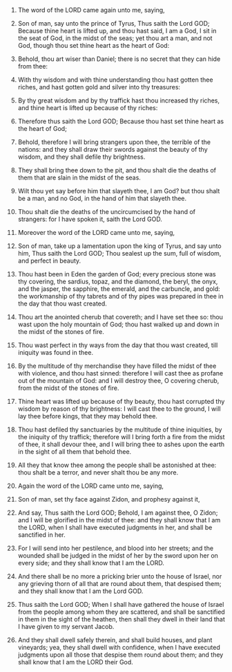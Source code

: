1. The word of the LORD came again unto me, saying,

2. Son of man,
say unto the prince of Tyrus, Thus saith the Lord GOD; Because thine
heart is lifted up, and thou hast said, I am a God, I sit in the seat
of God, in the midst of the seas; yet thou art a man, and not God,
though thou set thine heart as the heart of God:

3. Behold, thou art
wiser than Daniel; there is no secret that they can hide from thee:

4. With thy wisdom and with thine understanding thou hast gotten
thee riches, and hast gotten gold and silver into thy treasures:

5. By thy great wisdom and by thy traffick hast thou increased thy
riches, and thine heart is lifted up because of thy riches:

6. Therefore thus saith the Lord GOD; Because thou hast set thine heart
as the heart of God;

7. Behold, therefore I will bring strangers
upon thee, the terrible of the nations: and they shall draw their
swords against the beauty of thy wisdom, and they shall defile thy
brightness.

8. They shall bring thee down to the pit, and thou shalt die the
deaths of them that are slain in the midst of the seas.

9. Wilt thou yet say before him that slayeth thee, I am God? but
thou shalt be a man, and no God, in the hand of him that slayeth thee.

10. Thou shalt die the deaths of the uncircumcised by the hand of
strangers: for I have spoken it, saith the Lord GOD.

11. Moreover the word of the LORD came unto me, saying,

12. Son of
man, take up a lamentation upon the king of Tyrus, and say unto him,
Thus saith the Lord GOD; Thou sealest up the sum, full of wisdom, and
perfect in beauty.

13. Thou hast been in Eden the garden of God; every precious stone
was thy covering, the sardius, topaz, and the diamond, the beryl, the
onyx, and the jasper, the sapphire, the emerald, and the carbuncle,
and gold: the workmanship of thy tabrets and of thy pipes was prepared
in thee in the day that thou wast created.

14. Thou art the anointed cherub that covereth; and I have set thee
so: thou wast upon the holy mountain of God; thou hast walked up and
down in the midst of the stones of fire.

15. Thou wast perfect in thy ways from the day that thou wast
created, till iniquity was found in thee.

16. By the multitude of thy merchandise they have filled the midst
of thee with violence, and thou hast sinned: therefore I will cast
thee as profane out of the mountain of God: and I will destroy thee, O
covering cherub, from the midst of the stones of fire.

17. Thine heart was lifted up because of thy beauty, thou hast
corrupted thy wisdom by reason of thy brightness: I will cast thee to
the ground, I will lay thee before kings, that they may behold thee.

18. Thou hast defiled thy sanctuaries by the multitude of thine
iniquities, by the iniquity of thy traffick; therefore will I bring
forth a fire from the midst of thee, it shall devour thee, and I will
bring thee to ashes upon the earth in the sight of all them that
behold thee.

19. All they that know thee among the people shall be astonished at
thee: thou shalt be a terror, and never shalt thou be any more.

20. Again the word of the LORD came unto me, saying,

21. Son of
man, set thy face against Zidon, and prophesy against it,

22. And
say, Thus saith the Lord GOD; Behold, I am against thee, O Zidon; and
I will be glorified in the midst of thee: and they shall know that I
am the LORD, when I shall have executed judgments in her, and shall be
sanctified in her.

23. For I will send into her pestilence, and blood into her streets;
and the wounded shall be judged in the midst of her by the sword upon
her on every side; and they shall know that I am the LORD.

24. And there shall be no more a pricking brier unto the house of
Israel, nor any grieving thorn of all that are round about them, that
despised them; and they shall know that I am the Lord GOD.

25. Thus saith the Lord GOD; When I shall have gathered the house of
Israel from the people among whom they are scattered, and shall be
sanctified in them in the sight of the heathen, then shall they dwell
in their land that I have given to my servant Jacob.

26. And they shall dwell safely therein, and shall build houses, and
plant vineyards; yea, they shall dwell with confidence, when I have
executed judgments upon all those that despise them round about them;
and they shall know that I am the LORD their God.